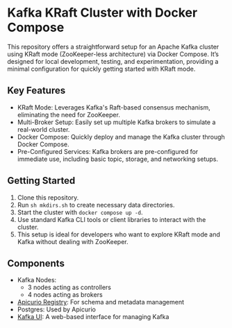 # Kafka KRaft Cluster with Docker Compose

This repository offers a straightforward setup for an Apache Kafka cluster using KRaft mode (ZooKeeper-less architecture) via Docker Compose. It’s designed for local development, testing, and experimentation, providing a minimal configuration for quickly getting started with KRaft mode.

## Key Features

- KRaft Mode: Leverages Kafka's Raft-based consensus mechanism, eliminating the need for ZooKeeper.
- Multi-Broker Setup: Easily set up multiple Kafka brokers to simulate a real-world cluster.
- Docker Compose: Quickly deploy and manage the Kafka cluster through Docker Compose.
- Pre-Configured Services: Kafka brokers are pre-configured for immediate use, including basic topic, storage, and networking setups.

## Getting Started

1. Clone this repository.
1. Run `sh mkdirs.sh` to create necessary data directories.
1. Start the cluster with `docker compose up -d`.
1. Use standard Kafka CLI tools or client libraries to interact with the cluster.
1. This setup is ideal for developers who want to explore KRaft mode and Kafka without dealing with ZooKeeper.

## Components

- Kafka Nodes:
  - 3 nodes acting as controllers
  - 4 nodes acting as brokers
- [Apicurio Registry](https://www.apicur.io/registry/): For schema and metadata management
- Postgres: Used by Apicurio
- [Kafka UI](https://github.com/provectus/kafka-ui): A web-based interface for managing Kafka
